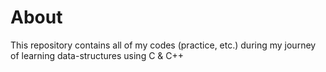 # About
This repository contains all of my codes (practice, etc.) during my journey of learning data-structures using C & C++
